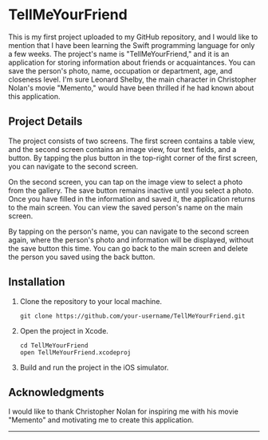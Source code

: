# TellMeYourFriend

This is my first project uploaded to my GitHub repository, and I would like to mention that I have been learning the Swift programming language for only a few weeks. The project's name is "TellMeYourFriend," and it is an application for storing information about friends or acquaintances. You can save the person's photo, name, occupation or department, age, and closeness level. I'm sure Leonard Shelby, the main character in Christopher Nolan's movie "Memento," would have been thrilled if he had known about this application.

## Project Details

The project consists of two screens. The first screen contains a table view, and the second screen contains an image view, four text fields, and a button. By tapping the plus button in the top-right corner of the first screen, you can navigate to the second screen.

On the second screen, you can tap on the image view to select a photo from the gallery. The save button remains inactive until you select a photo. Once you have filled in the information and saved it, the application returns to the main screen. You can view the saved person's name on the main screen.

By tapping on the person's name, you can navigate to the second screen again, where the person's photo and information will be displayed, without the save button this time. You can go back to the main screen and delete the person you saved using the back button.

## Installation

1. Clone the repository to your local machine.
   ```
   git clone https://github.com/your-username/TellMeYourFriend.git
   ```

2. Open the project in Xcode.
   ```
   cd TellMeYourFriend
   open TellMeYourFriend.xcodeproj
   ```

3. Build and run the project in the iOS simulator.

## Acknowledgments

I would like to thank Christopher Nolan for inspiring me with his movie "Memento" and motivating me to create this application.

---
